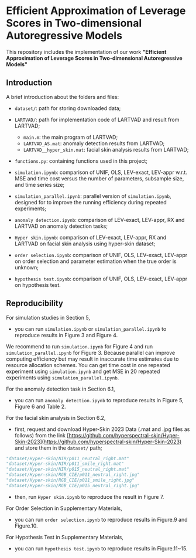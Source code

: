 # Efficient Approximation of Leverage Scores in Two-dimensional Autoregressive Models

This repository includes the implementation of our work **"Efficient Approximation of Leverage Scores in Two-dimensional Autoregressive Models"**

## Introduction

A brief introduction about the folders and files:

* `dataset/`: path for storing downloaded data;
* `LARTVAD/`: path for implementation code of LARTVAD and result from LARTVAD;
  * `main.m`: the main program of LARTVAD;
  * `LARTVAD_AS.mat`: anomaly detection results from LARTVAD;
  * `LARTVAD__hyper_skin.mat`: facial skin analysis results from LARTVAD;

* `functions.py`: containing functions used in this project;

* `simulation.ipynb`: comparison of UNIF, OLS, LEV-exact, LEV-appr w.r.t. MSE and time cost versus the number of parameters, subsample size, and time series size;
* `simulation_parallel.ipynb`: parallel version of `simulation.ipynb`, designed for to improve the running efficiency during repeated experiments;
* `anomaly detection.ipynb`: comparison of LEV-exact, LEV-appr, RX and LARTVAD on anomaly detection tasks;
* `Hyper skin.ipynb`: comparison of LEV-exact, LEV-appr, RX and LARTVAD on facial skin analysis using hyper-skin dataset;
* `order selection.ipynb`: comparison of UNIF, OLS, LEV-exact, LEV-appr on order selection and parameter estimation when the true order is unknown;
* `hypothesis test.ipynb`: comparison of UNIF, OLS, LEV-exact, LEV-appr on hypothesis test.

## Reproducibility

For simulation studies in Section 5,

* you can run `simulation.ipynb` or `simulation_parallel.ipynb` to reproduce results in Figure 3 and Figure 4.

We recommend to run `simulation.ipynb` for Figure 4 and run `simulation_parallel.ipynb` for Figure 3. Because parallel can improve computing efficiency but may result in inaccurate time estimates due to resource allocation schemes. You can get time cost in one repeated experiment using `simulation.ipynb` and get MSE in 20 repeated experiments using `simulation_parallel.ipynb`.

For the anomaly detection task in Section 6.1,

* you can run `anomaly detection.ipynb` to reproduce results in Figure 5, Figure 6 and Table 2.

For the facial skin analysis in Section 6.2,

* first, request and download Hyper-Skin 2023 Data (.mat and .jpg files as follows) from the link [https://github.com/hyperspectral-skin/Hyper-Skin-2023](https://github.com/hyperspectral-skin/Hyper-Skin-2023) and store them in the `dataset/` path;

```python
"dataset/Hyper-skin/NIR/p011_neutral_right.mat"
"dataset/Hyper-skin/NIR/p011_smile_right.mat"
"dataset/Hyper-skin/NIR/p015_neutral_right.mat"
"dataset/Hyper-skin/RGB_CIE/p011_neutral_right.jpg"
"dataset/Hyper-skin/RGB_CIE/p011_smile_right.jpg"
"dataset/Hyper-skin/RGB_CIE/p015_neutral_right.jpg"
```

* then, run `Hyper skin.ipynb` to reproduce the result in Figure 7.

For Order Selection in Supplementary Materials,

* you can run `order selection.ipynb` to reproduce results in Figure.9 and Figure.10.

For Hypothesis Test in Supplementary Materials,

* you can run `hypothesis test.ipynb` to reproduce results in Figure.11~15.
